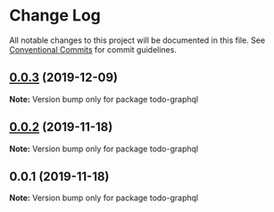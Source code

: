 # Change Log

All notable changes to this project will be documented in this file.
See [Conventional Commits](https://conventionalcommits.org) for commit guidelines.

## [0.0.3](https://github.com/iknowhtml/node-template/compare/v0.0.1...v0.0.3) (2019-12-09)

**Note:** Version bump only for package todo-graphql





## [0.0.2](https://github.com/iknowhtml/node-template/compare/v0.0.1...v0.0.2) (2019-11-18)

**Note:** Version bump only for package todo-graphql





## 0.0.1 (2019-11-18)

**Note:** Version bump only for package todo-graphql
